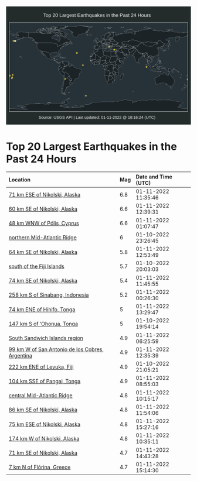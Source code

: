 ![Map](./map.png)

# Top 20 Largest Earthquakes in the Past 24 Hours

| Location | Mag | Date and Time (UTC) |
|:---|:---|:---|
| [71 km ESE of Nikolski, Alaska](https://earthquake.usgs.gov/earthquakes/eventpage/us7000gavu) | 6.8 | 01-11-2022 11:35:46 |
| [60 km SE of Nikolski, Alaska](https://earthquake.usgs.gov/earthquakes/eventpage/us7000gawk) | 6.6 | 01-11-2022 12:39:31 |
| [48 km WNW of Pólis, Cyprus](https://earthquake.usgs.gov/earthquakes/eventpage/us7000gaqu) | 6.6 | 01-11-2022 01:07:47 |
| [northern Mid-Atlantic Ridge](https://earthquake.usgs.gov/earthquakes/eventpage/us7000gaq7) | 6 | 01-10-2022 23:26:45 |
| [64 km SE of Nikolski, Alaska](https://earthquake.usgs.gov/earthquakes/eventpage/us7000gawq) | 5.8 | 01-11-2022 12:53:49 |
| [south of the Fiji Islands](https://earthquake.usgs.gov/earthquakes/eventpage/us7000gani) | 5.7 | 01-10-2022 20:03:03 |
| [74 km SE of Nikolski, Alaska](https://earthquake.usgs.gov/earthquakes/eventpage/us7000gavx) | 5.4 | 01-11-2022 11:45:55 |
| [258 km S of Sinabang, Indonesia](https://earthquake.usgs.gov/earthquakes/eventpage/us7000gaqk) | 5.2 | 01-11-2022 00:26:30 |
| [74 km ENE of Hihifo, Tonga](https://earthquake.usgs.gov/earthquakes/eventpage/us7000gay1) | 5 | 01-11-2022 13:29:47 |
| [147 km S of ‘Ohonua, Tonga](https://earthquake.usgs.gov/earthquakes/eventpage/us7000gank) | 5 | 01-10-2022 19:54:14 |
| [South Sandwich Islands region](https://earthquake.usgs.gov/earthquakes/eventpage/us7000gaty) | 4.9 | 01-11-2022 06:25:59 |
| [99 km W of San Antonio de los Cobres, Argentina](https://earthquake.usgs.gov/earthquakes/eventpage/us7000gawh) | 4.9 | 01-11-2022 12:35:39 |
| [222 km ENE of Levuka, Fiji](https://earthquake.usgs.gov/earthquakes/eventpage/us7000gany) | 4.9 | 01-10-2022 21:05:21 |
| [104 km SSE of Pangai, Tonga](https://earthquake.usgs.gov/earthquakes/eventpage/us7000gauu) | 4.9 | 01-11-2022 08:55:03 |
| [central Mid-Atlantic Ridge](https://earthquake.usgs.gov/earthquakes/eventpage/us7000gavc) | 4.8 | 01-11-2022 10:15:17 |
| [86 km SE of Nikolski, Alaska](https://earthquake.usgs.gov/earthquakes/eventpage/us7000gaw0) | 4.8 | 01-11-2022 11:54:06 |
| [75 km ESE of Nikolski, Alaska](https://earthquake.usgs.gov/earthquakes/eventpage/us7000gazj) | 4.8 | 01-11-2022 15:27:16 |
| [174 km W of Nikolski, Alaska](https://earthquake.usgs.gov/earthquakes/eventpage/us7000gava) | 4.8 | 01-11-2022 10:35:11 |
| [71 km SE of Nikolski, Alaska](https://earthquake.usgs.gov/earthquakes/eventpage/us7000gayj) | 4.7 | 01-11-2022 14:43:28 |
| [7 km N of Flórina, Greece](https://earthquake.usgs.gov/earthquakes/eventpage/us7000gayq) | 4.7 | 01-11-2022 15:14:30 |
